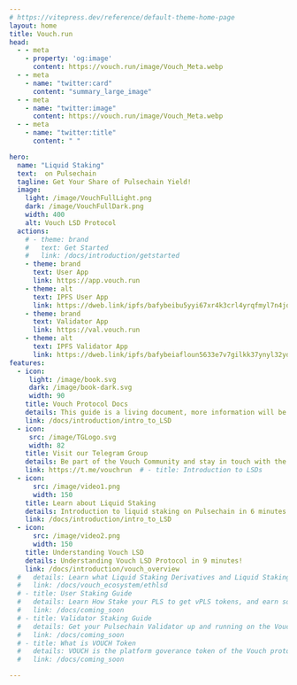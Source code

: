 ```yaml
---
# https://vitepress.dev/reference/default-theme-home-page
layout: home
title: Vouch.run
head:
  - - meta
    - property: 'og:image'
      content: https://vouch.run/image/Vouch_Meta.webp
  - - meta
    - name: "twitter:card"
      content: "summary_large_image"
  - - meta
    - name: "twitter:image"
      content: https://vouch.run/image/Vouch_Meta.webp   
  - - meta
    - name: "twitter:title"
      content: " "       

hero:
  name: "Liquid Staking" 
  text:  on Pulsechain
  tagline: Get Your Share of Pulsechain Yield!
  image:
    light: /image/VouchFullLight.png
    dark: /image/VouchFullDark.png
    width: 400
    alt: Vouch LSD Protocol
  actions:
    # - theme: brand
    #   text: Get Started
    #   link: /docs/introduction/getstarted
    - theme: brand
      text: User App
      link: https://app.vouch.run
    - theme: alt
      text: IPFS User App
      link: https://dweb.link/ipfs/bafybeibu5yyi67xr4k3crl4yrqfmyl7n4jdst444lsec5rmwj7doiybfuy
    - theme: brand
      text: Validator App
      link: https://val.vouch.run
    - theme: alt
      text: IPFS Validator App
      link: https://dweb.link/ipfs/bafybeiafloun5633e7v7gilkk37ynyl32ydqm5zpgdlmscdcusfbctzdk4
features:
  - icon:
     light: /image/book.svg
     dark: /image/book-dark.svg
     width: 90
    title: Vouch Protocol Docs
    details: This guide is a living document, more information will be added regularly.
    link: /docs/introduction/intro_to_LSD
  - icon:
     src: /image/TGLogo.svg
     width: 82
    title: Visit our Telegram Group
    details: Be part of the Vouch Community and stay in touch with the latest news and updates.
    link: https://t.me/vouchrun  # - title: Introduction to LSDs
  - icon:
      src: /image/video1.png
      width: 150
    title: Learn about Liquid Staking
    details: Introduction to liquid staking on Pulsechain in 6 minutes!
    link: /docs/introduction/intro_to_LSD
  - icon:
      src: /image/video2.png
      width: 150
    title: Understanding Vouch LSD
    details: Understanding Vouch LSD Protocol in 9 minutes! 
    link: /docs/introduction/vouch_overview
  #   details: Learn what Liquid Staking Derivatives and Liquid Staking Tokens are.
  #   link: /docs/vouch_ecosystem/ethlsd
  # - title: User Staking Guide
  #   details: Learn How Stake your PLS to get vPLS tokens, and earn some Pulsechain Yield.
  #   link: /docs/coming_soon
  # - title: Validator Staking Guide
  #   details: Get your Pulsechain Validator up and running on the Vouch Protocol.
  #   link: /docs/coming_soon
  # - title: What is VOUCH Token 
  #   details: VOUCH is the platform goverance token of the Vouch protocol.  
  #   link: /docs/coming_soon

---
```



